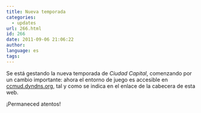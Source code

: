 ```yaml
---
title: Nueva temporada
categories:
  - updates
url: 266.html
id: 266
date: 2011-09-06 21:06:22
author:
language: es
tags:
---
```


Se está gestando la nueva temporada de _Ciudad Capital_, comenzando por un cambio importante: ahora el entorno de juego es accesible en [ccmud.dyndns.org](telnet://ccmud.dyndns.org:23), tal y como se indica en el enlace de la cabecera de esta web.

¡Permaneced atentos!